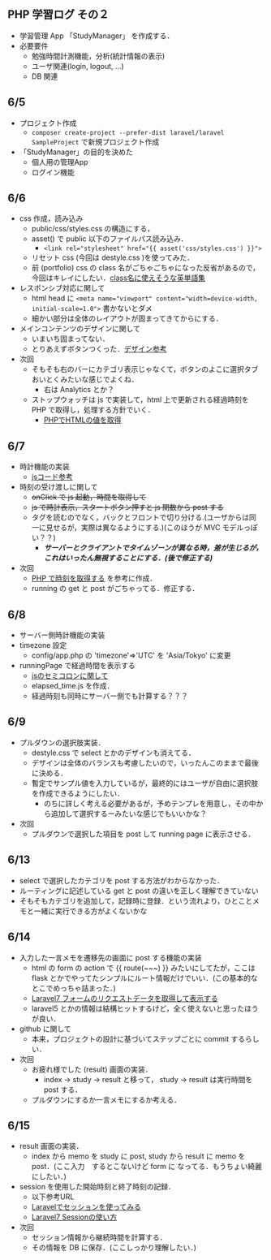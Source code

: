 PHP 学習ログ その２
--- 
- 学習管理 App 「StudyManager」 を作成する．
- 必要要件
    - 勉強時間計測機能，分析(統計情報の表示)
    - ユーザ関連(login, logout, ...)
    - DB 関連

## 6/5
- プロジェクト作成
    - ```composer create-project --prefer-dist laravel/laravel SampleProject``` で新規プロジェクト作成
- 「StudyManager」の目的を決めた
    - 個人用の管理App
    - ログイン機能

## 6/6
- css 作成，読み込み
    - public/css/styles.css の構造にする，
    - asset() で public 以下のファイルパス読み込み．
        - ```<link rel="stylesheet" href="{{ asset('css/styles.css') }}">```
    - リセット css (今回は destyle.css )を使ってみた．
    - 前 (portfolio) css の class 名がごちゃごちゃになった反省があるので，今回はキレイにしたい．[class名に使えそうな英単語集](https://taneppa.net/class_name_english/)
- レスポンシブ対応に関して
    - html head に ```<meta name="viewport" content="width=device-width, initial-scale=1.0">``` 書かないとダメ
    - 細かい部分は全体のレイアウトが固まってきてからにする．
- メインコンテンツのデザインに関して
    - いまいち固まってない．
    - とりあえずボタンつくった．[デザイン参考](https://saruwakakun.com/html-css/reference/buttons)
- 次回
    - そもそも右のバーにカテゴリ表示じゃなくて，ボタンのよこに選択タブおいとくみたいな感じでよくね．
        - 右は Analytics とか？
    - ストップウォッチは js で実装して，html 上で更新される経過時刻を PHP で取得し，処理する方針でいく．
        - [PHPでHTMLの値を取得](https://teratail.com/questions/25144)

## 6/7
- 時計機能の実装
    - [jsコード参考](https://qiita.com/delph/items/9c702cdf03a5679d93e0)
- 時刻の受け渡しに関して
    - ~~onClick で js 起動，時間を取得して~~
    - ~~js で時計表示，スタートボタン押すと js 関数から post する~~
    - タグを読むのでなく，バックとフロントで切り分ける.(ユーザからは同一に見せるが，実際は異なるようにする.)(このほうが MVC モデルっぽい？？)
        - ___サーバーとクライアントでタイムゾーンが異なる時，差が生じるが，これはいったん無視することにする．(後で修正する)___
- 次回
    - [PHP で時刻を取得する](https://blog.codecamp.jp/php-datetime) を参考に作成．
    - running の get と post がごちゃってる．修正する．

## 6/8
- サーバー側時計機能の実装
- timezone 設定
    - config/app.php の 'timezone'=>'UTC' を 'Asia/Tokyo' に変更
- runningPage で経過時間を表示する
    - [jsのセミコロンに関して](https://qiita.com/igayamaguchi/items/ac48b7e12890351ee55a)
    - elapsed_time.js を作成．
    - 経過時刻も同時にサーバー側でも計算する？？？

## 6/9
- プルダウンの選択肢実装．
    - destyle.css で select とかのデザインも消えてる．
    - デザインは全体のバランスも考慮したいので，いったんこのままで最後に決める．
    - 暫定でサンプル値を入力しているが，最終的にはユーザが自由に選択肢を作成できるようにしたい．
        - のちに詳しく考える必要があるが，予めテンプレを用意し，その中から追加して選択するーみたいな感じでもいいかな？
- 次回
    - プルダウンで選択した項目を post して running page に表示させる．

## 6/13
- select で選択したカテゴリを post する方法がわからなかった．
- ルーティングに記述している get と post の違いを正しく理解できていない
- そもそもカテゴリを追加して，記録時に登録．という流れより，ひとことメモと一緒に実行できる方がよくないかな

## 6/14
- 入力した一言メモを遷移先の画面に post する機能の実装 
    - html の form の action で {{ route(~~~) }} みたいにしてたが，ここは flask とかでやってたシンプルにルート情報だけでいい．(この基本的なとこでめっちゃ詰まった．)
    - [Laravel7 フォームのリクエストデータを取得して表示する](https://mebee.info/2020/05/22/post-10635/)
    - laravel5 とかの情報は結構ヒットするけど，全く使えないと思ったほうが良い．
- github に関して
    - 本来，プロジェクトの設計に基づいてステップごとに commit するらしい．
- 次回
    - お疲れ様でした (result) 画面の実装．
        - index → study → result と移って， study → result は実行時間を post する．
    - プルダウンにするか一言メモにするか考える．

## 6/15
- result 画面の実装．
    - index から memo を study に post, study から result に memo を post．(ここ入力　するとこないけど form に なってる．もうちょい綺麗にしたい．)
- session を使用した開始時刻と終了時刻の記録．
    - 以下参考URL
    - [Laravelでセッションを使ってみる](https://qiita.com/reflet/items/5638ab18fd7cededed17)
    - [Laravel7 Sessionの使い方](https://mebee.info/2020/05/16/post-10651/)
- 次回
    - セッション情報から継続時間を計算する．
    - その情報を DB に保存．(ここしっかり理解したい．)